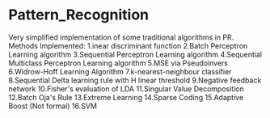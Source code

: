 # Pattern_Recognition
Very simplified implementation of some traditional algorithms in PR.
Methods Implemented:
1.inear discriminant function
2.Batch Perceptron Learning algorithm
3.Sequential Perceptron Learning algorithm
4.Sequential Multiclass Perceptron Learning algorithm 
5.MSE via Pseudoinvers
6.Widrow-Hoff Learning Algorithm
7.k-nearest-neighbour classifier
8.Sequential Delta learning rule with H linear threshold
9.Negative feedback network
10.Fisher's evaluation of LDA
11.Singular Value Decomposition
12.Batch Oja's Rule
13.Extreme Learning
14.Sparse Coding
15.Adaptive Boost (Not formal)
16.SVM
